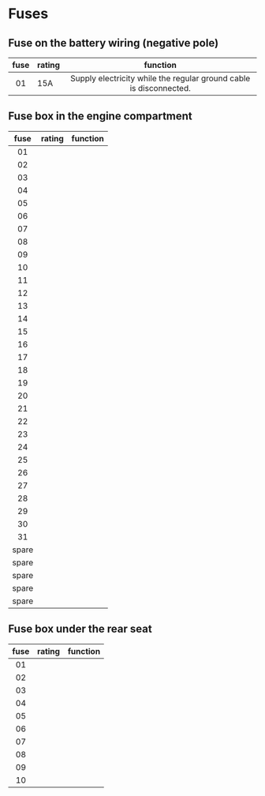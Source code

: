 # Fuses

## Fuse on the battery wiring (negative pole)
fuse | rating | function
:---: | :--- | :---:
01 | 15A | Supply electricity while the regular ground cable is disconnected.

## Fuse box in the engine compartment

fuse | rating | function
:---: | :--- | :---:
01 | 
02 | 
03 | 
04 | 
05 | 
06 | 
07 | 
08 | 
09 | 
10 | 
11 | 
12 | 
13 | 
14 | 
15 | 
16 | 
17 | 
18 | 
19 | 
20 | 
21 | 
22 | 
23 | 
24 | 
25 | 
26 | 
27 | 
28 | 
29 | 
30 | 
31 | 
spare | 
spare | 
spare | 
spare | 
spare | 

## Fuse box under the rear seat
fuse | rating | function
:---: | :--- | :---:
01 | 
02 | 
03 | 
04 | 
05 | 
06 | 
07 | 
08 | 
09 | 
10 | 